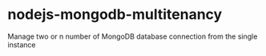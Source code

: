# nodejs-mongodb-multitenancy
Manage two or n number of MongoDB database connection from the single instance
